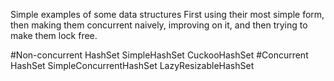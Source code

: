 Simple examples of some data structures
First using their most simple form, then making them concurrent naively, improving on it, and then trying to make them lock free.

#Non-concurrent HashSet
SimpleHashSet
CuckooHashSet
#Concurrent HashSet
SimpleConcurrentHashSet
LazyResizableHashSet
